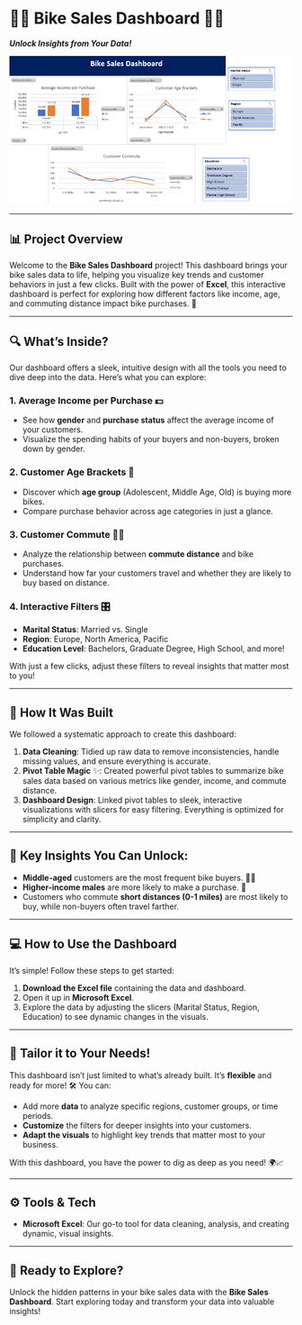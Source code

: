 
# 🚴‍♀️ **Bike Sales Dashboard** 🚴‍♂️  
**_Unlock Insights from Your Data!_**

![Dashboard Overview](Dashboard2.png)

---

## 📊 Project Overview

Welcome to the **Bike Sales Dashboard** project! This dashboard brings your bike sales data to life, helping you visualize key trends and customer behaviors in just a few clicks. Built with the power of **Excel**, this interactive dashboard is perfect for exploring how different factors like income, age, and commuting distance impact bike purchases. 🚀

---

## 🔍 What’s Inside?

Our dashboard offers a sleek, intuitive design with all the tools you need to dive deep into the data. Here’s what you can explore:

### **1. Average Income per Purchase 💵**
- See how **gender** and **purchase status** affect the average income of your customers.
- Visualize the spending habits of your buyers and non-buyers, broken down by gender.

### **2. Customer Age Brackets 🎂**
- Discover which **age group** (Adolescent, Middle Age, Old) is buying more bikes.
- Compare purchase behavior across age categories in just a glance.

### **3. Customer Commute 🚶‍♂️**
- Analyze the relationship between **commute distance** and bike purchases.
- Understand how far your customers travel and whether they are likely to buy based on distance.

### **4. Interactive Filters 🎛️**
- **Marital Status**: Married vs. Single
- **Region**: Europe, North America, Pacific
- **Education Level**: Bachelors, Graduate Degree, High School, and more!

With just a few clicks, adjust these filters to reveal insights that matter most to you!

---

## 🔨 How It Was Built

We followed a systematic approach to create this dashboard:

1. **Data Cleaning**: Tidied up raw data to remove inconsistencies, handle missing values, and ensure everything is accurate.
2. **Pivot Table Magic** ✨: Created powerful pivot tables to summarize bike sales data based on various metrics like gender, income, and commute distance.
3. **Dashboard Design**: Linked pivot tables to sleek, interactive visualizations with slicers for easy filtering. Everything is optimized for simplicity and clarity.

---

## 🌟 Key Insights You Can Unlock:

- **Middle-aged** customers are the most frequent bike buyers. 🧑‍🦳
- **Higher-income males** are more likely to make a purchase. 💼
- Customers who commute **short distances (0-1 miles)** are most likely to buy, while non-buyers often travel farther.

---

## 💻 How to Use the Dashboard

It’s simple! Follow these steps to get started:
1. **Download the Excel file** containing the data and dashboard.
2. Open it up in **Microsoft Excel**.
3. Explore the data by adjusting the slicers (Marital Status, Region, Education) to see dynamic changes in the visuals.

---

## 🔧 Tailor it to Your Needs!

This dashboard isn’t just limited to what’s already built. It’s **flexible** and ready for more! 🛠️ You can:
- Add more **data** to analyze specific regions, customer groups, or time periods.
- **Customize** the filters for deeper insights into your customers.
- **Adapt the visuals** to highlight key trends that matter most to your business.

With this dashboard, you have the power to dig as deep as you need! 🌍📈

---

## ⚙️ Tools & Tech

- **Microsoft Excel**: Our go-to tool for data cleaning, analysis, and creating dynamic, visual insights.
  
---

## 🚀 Ready to Explore?

Unlock the hidden patterns in your bike sales data with the **Bike Sales Dashboard**. Start exploring today and transform your data into valuable insights!

